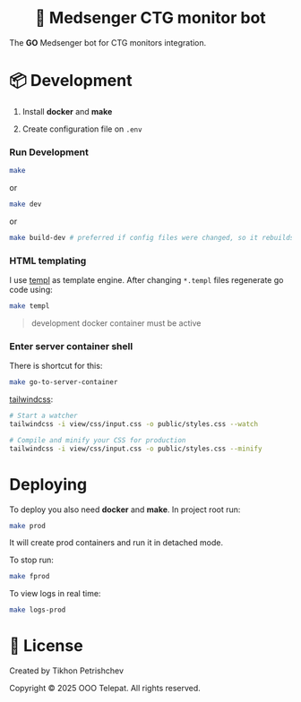 <!--suppress HtmlDeprecatedAttribute -->
<div align="center">
    <br>
    <h1>👶 Medsenger CTG monitor bot</h1>
</div>

The __GO__ Medsenger bot for CTG monitors integration.

# 📦 Development

1. Install __docker__ and __make__

2. Create configuration file on `.env`

### Run Development

```sh
make
```

or

```sh
make dev
```

or

```sh
make build-dev # preferred if config files were changed, so it rebuilds image
```

### HTML templating

I use [templ](https://github.com/a-h/templ) as template engine. After changing `*.templ` files regenerate go code using:

```sh
make templ
```

> development docker container must be active

### Enter server container shell

There is shortcut for this:

```sh
make go-to-server-container
```

[tailwindcss](https://tailwindcss.com/blog/standalone-cli):

```bash
# Start a watcher
tailwindcss -i view/css/input.css -o public/styles.css --watch

# Compile and minify your CSS for production
tailwindcss -i view/css/input.css -o public/styles.css --minify
```

# Deploying

To deploy you also need __docker__ and __make__. In project root run:

```sh
make prod
```

It will create prod containers and run it in detached mode.

To stop run:

```sh
make fprod
```

To view logs in real time:

```sh
make logs-prod
```

# 💼 License

Created by Tikhon Petrishchev

Copyright © 2025 OOO Telepat. All rights reserved.


